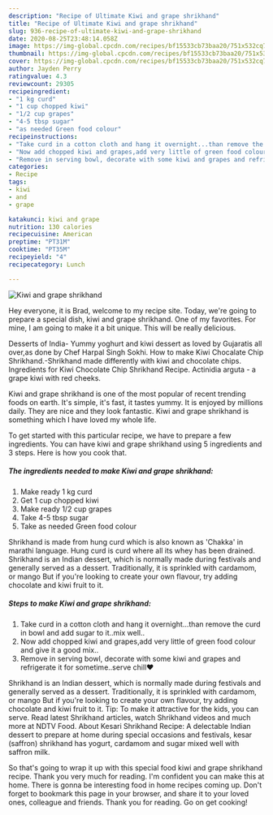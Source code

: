```yaml
---
description: "Recipe of Ultimate Kiwi and grape shrikhand"
title: "Recipe of Ultimate Kiwi and grape shrikhand"
slug: 936-recipe-of-ultimate-kiwi-and-grape-shrikhand
date: 2020-08-25T23:48:14.058Z
image: https://img-global.cpcdn.com/recipes/bf15533cb73baa20/751x532cq70/kiwi-and-grape-shrikhand-recipe-main-photo.jpg
thumbnail: https://img-global.cpcdn.com/recipes/bf15533cb73baa20/751x532cq70/kiwi-and-grape-shrikhand-recipe-main-photo.jpg
cover: https://img-global.cpcdn.com/recipes/bf15533cb73baa20/751x532cq70/kiwi-and-grape-shrikhand-recipe-main-photo.jpg
author: Jayden Perry
ratingvalue: 4.3
reviewcount: 29305
recipeingredient:
- "1 kg curd"
- "1 cup chopped kiwi"
- "1/2 cup grapes"
- "4-5 tbsp sugar"
- "as needed Green food colour"
recipeinstructions:
- "Take curd in a cotton cloth and hang it overnight...than remove the curd in bowl and add sugar to it..mix well.."
- "Now add chopped kiwi and grapes,add very little of green food colour and give it a good mix.."
- "Remove in serving bowl, decorate with some kiwi and grapes and refrigerate it for sometime..serve chill❤"
categories:
- Recipe
tags:
- kiwi
- and
- grape

katakunci: kiwi and grape 
nutrition: 130 calories
recipecuisine: American
preptime: "PT31M"
cooktime: "PT35M"
recipeyield: "4"
recipecategory: Lunch

---
```



![Kiwi and grape shrikhand](https://img-global.cpcdn.com/recipes/bf15533cb73baa20/751x532cq70/kiwi-and-grape-shrikhand-recipe-main-photo.jpg)

Hey everyone, it is Brad, welcome to my recipe site. Today, we're going to prepare a special dish, kiwi and grape shrikhand. One of my favorites. For mine, I am going to make it a bit unique. This will be really delicious.

Desserts of India- Yummy yoghurt and kiwi dessert as loved by Gujaratis all over,as done by Chef Harpal Singh Sokhi. How to make Kiwi Chocalate Chip Shrikhand.-Shrikhand made differently with kiwi and chocolate chips. Ingredients for Kiwi Chocolate Chip Shrikhand Recipe. Actinidia arguta - a grape kiwi with red cheeks.

Kiwi and grape shrikhand is one of the most popular of recent trending foods on earth. It's simple, it's fast, it tastes yummy. It is enjoyed by millions daily. They are nice and they look fantastic. Kiwi and grape shrikhand is something which I have loved my whole life.


To get started with this particular recipe, we have to prepare a few ingredients. You can have kiwi and grape shrikhand using 5 ingredients and 3 steps. Here is how you cook that.

<!--inarticleads1-->

##### The ingredients needed to make Kiwi and grape shrikhand:

1. Make ready 1 kg curd
1. Get 1 cup chopped kiwi
1. Make ready 1/2 cup grapes
1. Take 4-5 tbsp sugar
1. Take as needed Green food colour


Shrikhand is made from hung curd which is also known as &#39;Chakka&#39; in marathi language. Hung curd is curd where all its whey has been drained. Shrikhand is an Indian dessert, which is normally made during festivals and generally served as a dessert. Traditionally, it is sprinkled with cardamom, or mango But if you&#39;re looking to create your own flavour, try adding chocolate and kiwi fruit to it. 

<!--inarticleads2-->

##### Steps to make Kiwi and grape shrikhand:

1. Take curd in a cotton cloth and hang it overnight...than remove the curd in bowl and add sugar to it..mix well..
1. Now add chopped kiwi and grapes,add very little of green food colour and give it a good mix..
1. Remove in serving bowl, decorate with some kiwi and grapes and refrigerate it for sometime..serve chill❤


Shrikhand is an Indian dessert, which is normally made during festivals and generally served as a dessert. Traditionally, it is sprinkled with cardamom, or mango But if you&#39;re looking to create your own flavour, try adding chocolate and kiwi fruit to it. Tip: To make it attractive for the kids, you can serve. Read latest Shrikhand articles, watch Shrikhand videos and much more at NDTV Food. About Kesari Shrikhand Recipe: A delectable Indian dessert to prepare at home during special occasions and festivals, kesar (saffron) shrikhand has yogurt, cardamom and sugar mixed well with saffron milk. 

So that's going to wrap it up with this special food kiwi and grape shrikhand recipe. Thank you very much for reading. I'm confident you can make this at home. There is gonna be interesting food in home recipes coming up. Don't forget to bookmark this page in your browser, and share it to your loved ones, colleague and friends. Thank you for reading. Go on get cooking!
